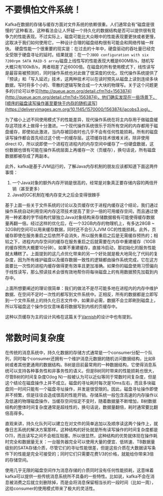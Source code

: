 # 不要惧怕文件系统！

Kafka在数据的存储与缓存方面对文件系统的依赖很重。人们通常会有“磁盘是很慢的”这种看法，这种看法会让人怀疑一个持久化的数据结构是否可以提供很有竞争力的性能表现。不过实际上，磁盘可能比大众眼中的性能表现要更快或者更慢，这取决于我们如何使用它，一种设计合理的磁盘结构很有可能会和网络传输一样快。
硬盘性能一个很重要的现实是：在过去的十年中，硬盘驱动的吞吐量已经完全受限于硬盘寻址的延时。结果就是：在一个`JBOD configuration with six 7200rpm SATA RAID-5 array`磁盘上线性写的性能表现大概是600MB/s，随机写大概只有100kB/s，两者相差了近6000倍。在磁盘的所有使用模式下，线性读写是最容易被预测的，同时操作系统也对此做了很深度的优化。现代操作系统提供了「预读」和「写入延迟」技术，这两种技术可以在读时预先从磁盘上读到连续多块数据，写时将多个小的、零散的逻辑写聚合成一个大块的物理写。关于这个问题更多的讨论可以参见[http://queue.acm.org/detail.cfm?id=1563874](http://queue.acm.org/detail.cfm?id=1563874)，他们确实发现在一些场景下，[顺序的磁盘读写操作甚至要快于内存的随机读写](https://deliveryimages.acm.org/10.1145/1570000/1563874/jacobs3.jpg)。

为了缩小上述不同使用模式下的性能差异，现代操作系统在将主内存用于做磁盘缓存这项技术上做得十分激进。一个现代操作系统很乐于将所有空闲的内存都用于磁盘缓存，即使如此激进，当内存被回收时也几乎不会有任何性能损耗。所有的磁盘读写操作都会首先经过这个统一的缓存层。这项缓存技术很难关闭，除非使用direct IO，所以说即使一个进程在进程内的内存空间中缓存了一份硬盘数据，这份数据也很有可能在操作系统层面上再缓存一次（页缓存），换句话说，所有磁盘数据都被存成了两副本。

此外，kafka是基于JVM运行的，了解Java内存机制的朋友应该都知道下面这两件事情：

1. 一个Java对象的额外内存开销是很高的，经常是对象真正要存储内容的两倍开销（甚至更多）
2. Java的GC机制在堆内存变大之后会变得很棘手

基于上面一些关于文件系统的讨论以及页缓存优于进程内缓存这个结论，我们通过操作系统自动利用空闲内存这项技术提高了至少一倍的可用缓存空间，而且通过使用一种紧凑的字节结构代替独立Java对象结构来存储数据极有可能使得缓存数据量再翻一倍。经过这样的优化后，在一个32GB内存的物理机上，有多达28GB ~ 32GB的空间可以用来缓存数据，同时还不会引入JVM GC的性能损耗。此外，页缓存即使在服务重启之后依然不会消失，所以服务重启之后是无需缓存预热的；相较之下，进程内内存空间的缓存在服务重启之后就需要在内存中重建缓存（10GB的缓存预热大概要10分钟）。如果不重建缓存，直接冷启动，那初始化的服务性能就太糟糕了。上面提到的这几点优化带来的另一个好处就是极大地简化了代码的复杂度，因为所有维护磁盘以及缓存数据一致性的逻辑都由操作系统完成，它在这方面要比一次性的进程内缓存做得更有效率且更加准确。如果你的磁盘使用习惯偏向于线性读写，那么预读技术会很有效地帮你将每块磁盘上的有用数据预先加载到内存中。

上面所想要阐述的理论很简单：我们的做法不是尽可能多地在进程内的内存中维护数据、在空间不足时一次性的都写到文件系统中。正相反，所有的数据都是立即写到一个文件系统上的持久化日志文件中，如果非必需，数据不会立即刷到磁盘上，所以写磁盘这个操作仅仅意味着将数据写到内核的页缓存中。

这种以页缓存为主的设计风格在这篇关于[Varnish](http://varnish-cache.org/docs/trunk/phk/notes.html)的设计中也有提到。

# 常数时间复杂度

在传统的消息系统中，持久化数据的存储方式通常是一个consumer分配一个队列，同时每个consumer还拥有一个维护消息元数据的随机访问数据结构，比如B树或者其他更通用的数据结构。B树是目前最常用的一种数据结构，它使得消息系统可以支持各种事务性和非事务性的语义。但是B树同时带来的性能损耗也很大，尽管B树的时间复杂度O(log N)一般被认为可以近似等同于常数时间复杂度，但是这个结论在磁盘操作上并不成立。磁盘的寻址耗时每次是10ms左右，而且多块磁盘同一时间只能有一个磁盘寻址操作，并发是很受限的。因此，磁盘寻址操作即使并不频繁，但是往往会造成很高的性能开销。存储系统一般包含高速的内存操作以及低速的物理磁盘操作，当缓存空间恒定不变时，随着数据量不断增加，B树数据结构的整体时间复杂度通常是超线性的，换句话说，数据量翻倍，耗时通常要比翻倍高得多。

直观来讲，持久化队列可以建立在对文件的简单追加以及顺序读这两个操作上，就像日志系统的解决方案那样。这种结构的好处就是所有读写操作的时间复杂度都是O(1)，而且读写之间不会相互阻塞。所以很显然，这种结构的优势就体现在操作耗时完全和数据量无关：一台服务器完全可以使用大量的便宜、低转速、TB数据量级别的SATA存储介质，尽管它们的寻址性能很差，但是这些介质在大数据读写条件下的性能是完全可接受的；同时它们只需要花费1/3的价格，就能给你带来3倍的存储空间。

使用几乎无限的磁盘空间作为消息存储的介质同时没有任何性能损耗，这意味着kafka可以提供一些传统消息系统所不具备的一些特性。比如说，kafka不会在消息被消费之后就立刻删除掉，而是会将消息保留相当长的一段时间（比如一周），这给consumer的使用模式带来了极大的灵活性。